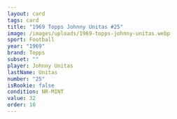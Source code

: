 ```yaml
---
layout: card
tags: card
title: "1969 Topps Johnny Unitas #25"
image: /images/uploads/1969-topps-johnny-unitas.webp
sport: Football
year: "1969"
brand: Topps
subset: ""
player: Johnny Unitas
lastName: Unitas
number: "25"
isRookie: false
condition: NR-MINT
value: 32
order: 10
---
```

